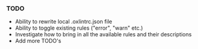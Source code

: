 ### TODO
- Ability to rewrite local .oxlintrc.json file
- Ability to toggle existing rules ("error", "warn" etc.)
- Investigate how to bring in all the available rules and their descriptions
- Add more TODO's
